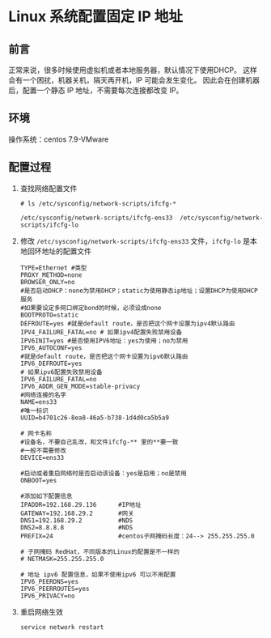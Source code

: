 # Linux 系统配置固定 IP 地址

## 前言
正常来说，很多时候使用虚拟机或者本地服务器，默认情况下使用DHCP。
这样会有一个困扰，机器关机，隔天再开机，IP 可能会发生变化。
因此会在创建机器后，配置一个静态 IP 地址，不需要每次连接都改变 IP。

## 环境


操作系统：centos 7.9-VMware

## 配置过程

1. 查找网络配置文件

    ```shell
    # ls /etc/sysconfig/network-scripts/ifcfg-*
    
    /etc/sysconfig/network-scripts/ifcfg-ens33  /etc/sysconfig/network-scripts/ifcfg-lo
    ```

2. 修改 `/etc/sysconfig/network-scripts/ifcfg-ens33` 文件，`ifcfg-lo` 是本地回环地址的配置文件

    ```shell
    TYPE=Ethernet #类型
    PROXY_METHOD=none
    BROWSER_ONLY=no
    #是否启动DHCP：none为禁用DHCP；static为使用静态ip地址；设置DHCP为使用DHCP服务
    #如果要设定多网口绑定bond的时候，必须设成none
    BOOTPROTO=static
    DEFROUTE=yes #就是default route，是否把这个网卡设置为ipv4默认路由
    IPV4_FAILURE_FATAL=no # 如果ipv4配置失败禁用设备
    IPV6INIT=yes #是否使用IPV6地址：yes为使用；no为禁用
    IPV6_AUTOCONF=yes
    #就是default route，是否把这个网卡设置为ipv6默认路由
    IPV6_DEFROUTE=yes
    # 如果ipv6配置失败禁用设备
    IPV6_FAILURE_FATAL=no
    IPV6_ADDR_GEN_MODE=stable-privacy
    #网络连接的名字
    NAME=ens33
    #唯一标识
    UUID=b4701c26-8ea8-46a5-b738-1d4d0ca5b5a9
    
    # 网卡名称
    #设备名，不要自己乱改，和文件ifcfg-** 里的**要一致
    #一般不需要修改
    DEVICE=ens33  
    
    #启动或者重启网络时是否启动该设备：yes是启用；no是禁用
    ONBOOT=yes
    
    #添加如下配置信息
    IPADDR=192.168.29.136      #IP地址
    GATEWAY=192.168.29.2       #网关
    DNS1=192.168.29.2          #NDS
    DNS2=8.8.8.8               #NDS                     
    PREFIX=24                  #centos子网掩码长度：24--> 255.255.255.0    
    
    # 子网掩码 RedHat，不同版本的Linux的配置是不一样的 
    # NETMASK=255.255.255.0 
    
    # 地址 ipv6 配置信息，如果不使用ipv6 可以不用配置
    IPV6_PEERDNS=yes
    IPV6_PEERROUTES=yes 
    IPV6_PRIVACY=no 
    ```

3.  重启网络生效

    ```shell
    service network restart
    ```

    